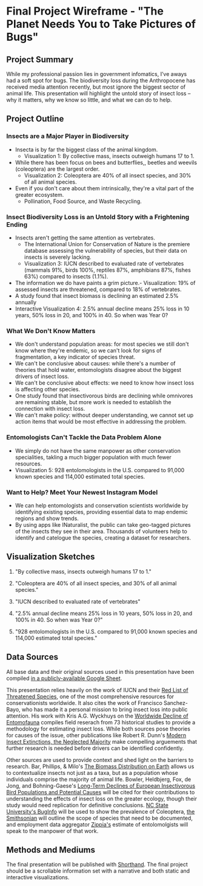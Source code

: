 # Final Project Wireframe - "The Planet Needs You to Take Pictures of Bugs"

## Project Summary 
 While my professional passion lies in government infomatics, I’ve aways had a soft spot for bugs. The biodiversity loss during the Anthropocene has received media attention recently, but most ignore the biggest sector of animal life. This presentation will highlight the untold story of insect loss – why it matters, why we know so little, and what we can do to help.

## Project Outline

### Insects are a Major Player in Biodiversity
- Insecta is by far the biggest class of the animal kingdom.
  - Visualization 1: By collective mass, insects outweigh humans 17 to 1.
- While there has been focus on bees and butterflies,, beetles and weevils (coleoptera) are the largest order.
  - Visualization 2: Coleoptera are 40% of all insect species, and 30% of all animal species.
- Even if you don't care about them intrinsically, they're a vital part of the greater ecosystem.
  - Pollination, Food Source, and Waste Recycling.

### Insect Biodiversity Loss is an Untold Story with a Frightening Ending
- Insects aren't getting the same attention as vertebrates.
  - The International Union for Conservation of Nature is the premiere database assessing the vulnerability of species, but their data on insects is severely lacking.
  - Visualization 3: IUCN described to evaluated rate of vertebrates (mammals 91%, birds 100%, reptiles 87%, amphibians 87%, fishes 63%) compared to insects (1.1%). 
- The information we do have paints a grim picture.- Visualization: 19% of assessed insects are threatened, compared to 18% of vertebrates.
 - A study found that insect biomass is declining an estimated 2.5% annually
 - Interactive Visualization 4: 2.5% annual decline means 25% loss in 10 years, 50% loss in 20, and 100% in 40. So when was Year 0?

### What We Don't Know Matters
- We don't understand population areas: for most species we still don't know where they're endemic, so we can't look for signs of fragmentation, a key indicator of species threat.
- We can't be conclusive about causes: while there's a number of theories that hold water, entomologists disagree about the biggest drivers of insect loss.
- We can't be conclusive about effects: we need to know how insect loss is affecting other species.
 - One study found that insectivorous birds are declining while omnivores are remaining stable, but more work is needed to establish the connection with insect loss.
- We can't make policy: without deeper understanding, we cannot set up action items that would be most effective in addressing the problem.

### Entomologists Can't Tackle the Data Problem Alone
- We simply do not have the same manpower as other conservation specialities, takling a much bigger population with much fewer resources.
 - Visualization 5: 928 entolomologists in the U.S. compared to 91,000 known species and 114,000 estimated total species.

### Want to Help? Meet Your Newest Instagram Model
- We can help entomologists and conservation scientists worldwide by identifying existing species, providing essential data to map endemic regions and show trends. 
- By using apps like INaturalist, the public can take geo-tagged pictures of the insects they see in their area. Thousands of volunteers help to identify and catelogue the species, creating a dataset for researchers. 

## Visualization Sketches
1. "By collective mass, insects outweigh humans 17 to 1."

2. "Coleoptera are 40% of all insect species, and 30% of all animal species."

3. "IUCN described to evaluated rate of vertebrates"

4. "2.5% annual decline means 25% loss in 10 years, 50% loss in 20, and 100% in 40. So when was Year 0?"

5. "928 entolomologists in the U.S. compared to 91,000 known species and 114,000 estimated total species."

## Data Sources
All base data and their original sources used in this presentation have been compiled <a href = "https://docs.google.com/spreadsheets/d/e/2PACX-1vTwQUSjl-vacpBKPTuvZqmtCZpeB3ypN27cSAP9A1EXoF5qmf0l4KKrlSP3kas5Jq341mdjhrMWH--B/pubhtml">in a publicly-available Google Sheet</a>. 

This presentation relies heavily on the work of IUCN and their <a href="https://www.iucnredlist.org/">Red List of Threatened Species</a>, one of the most comprehensive resources for conservationists worldwide. It also cites the work of Francisco Sanchez-Bayo, who has made it a personal mission to bring insect loss into public attention. His work with Kris A.G. Wyckhuys on the <a href="https://insect-respect.org/fileadmin/images/insect-respect.org/Rueckgang_der_Insekten/2019_Sanchez-Bayo_Wyckhuys_Worldwide_decline_of_the_entomofauna_A_review_of_its_drivers.pdf">Worldwide Decline of Entomofauna</a> compiles field reserach from 73 historical studies to provide a methodology for estimating insect loss. While both sources pose theories for causes of the issue, other publications like Robert R. Dunn's <a href="https://conbio-onlinelibrary-wiley-com.cmu.idm.oclc.org/doi/10.1111/j.1523-1739.2005.00078.x">Modern Insect Extinctions, the Neglected Majority</a> make compelling arguements that further research is needed before drivers can be identified confidently.

Other sources are used to provide context and shed light on the barriers to research. Bar, Phillips, & Milo's <a href = "https://www.pnas.org/content/pnas/suppl/2018/07/13/1711842115.DC1/1711842115.sapp.pdf">The Biomass Distribution on Earth</a> allows us to contextualize insects not just as a taxa, but as a population whose individuals comprise the majority of animal life. Bowler, Heldbjerg, Fox, de Jong, and Bohning-Gaese's <a href="https://pubmed.ncbi.nlm.nih.gov/30912605/">Long-Term Declines of European Insectivorous Bird Populations and Potential Causes</a> will be cited for their contributions to understanding the effects of insect loss on the greater ecology, though their study would need replication for definitive conclusions. <a href = "https://genent.cals.ncsu.edu/insect-identification/order-coleoptera/">NC State University's BugInfo</a> will be used to show the prevalence of Coleoptera, <a href = "https://genent.cals.ncsu.edu/insect-identification/order-coleoptera/">the Smithsonian</a> will outline the scope of species that need to be documented, and employment data aggregator <a href="https://www.zippia.com/entomologist-jobs/demographics/">Zippia's</a> estimate of entolomolgists will speak to the manpower of that work.

## Methods and Mediums
The final presentation will be published with <a href="https://shorthand.com">Shorthand</a>. The final project should be a scrollable information set with a narrative and both static and interactive visualizations. 
